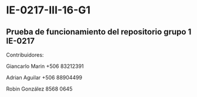# IE-0217-III-16-G1
Prueba de funcionamiento del repositorio grupo 1 IE-0217
------------
Contribuidores:

Giancarlo Marin +506 83212391

Adrian Aguilar +506 88904499

Robin González 8568 0645
